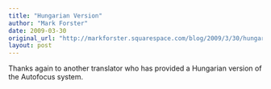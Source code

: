 ```yaml
---
title: "Hungarian Version"
author: "Mark Forster"
date: 2009-03-30
original_url: "http://markforster.squarespace.com/blog/2009/3/30/hungarian-version.html"
layout: post
---
```


Thanks again to another translator who has provided a Hungarian version of the Autofocus system.
